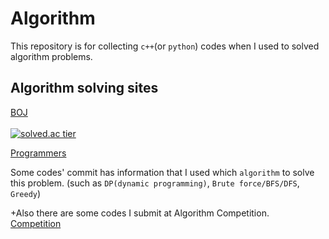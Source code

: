 # Algorithm

This repository is for collecting `c++`(or `python`) codes when I used to solved algorithm problems.

## Algorithm solving sites

[BOJ](https://www.acmicpc.net/)  
<br/>
[![solved.ac tier](http://mazassumnida.wtf/api/v2/generate_badge?boj=kji98765)](https://solved.ac/kji98765)

[Programmers](https://programmers.co.kr/learn/challenges/)


Some codes' commit has information that I used which `algorithm` to solve this problem. (such as `DP(dynamic programming)`, `Brute force/BFS/DFS`, `Greedy`)

+Also there are some codes I submit at Algorithm Competition.  
[Competition](https://github.com/kangjunseo/Algorithm/tree/main/Competition)
